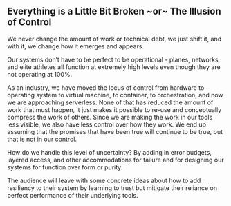 ## Everything is a Little Bit Broken ~or~ The Illusion of Control

We never change the amount of work or technical debt, we just shift it, and with it, we change how it emerges and appears.

Our systems don’t have to be perfect to be operational - planes, networks, and elite athletes all function at extremely high levels even though they are not operating at 100%.

As an industry, we have moved the locus of control from hardware to operating system to virtual machine, to container, to orchestration, and now we are approaching serverless. None of that has reduced the amount of work that must happen, it just makes it possible to re-use and conceptually compress the work of others. Since we are making the work in our tools less visible, we also have less control over how they work. We end up assuming that the promises that have been true will continue to be true, but that is not in our control.

How do we handle this level of uncertainty? By adding in error budgets, layered access, and other accommodations for failure and for designing our systems for function over form or purity.

The audience will leave with some concrete ideas about how to add resiliency to their system by learning to trust but mitigate their reliance on perfect performance of their underlying tools.
